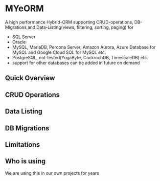 # MYeORM
A high performance Hybrid-ORM supporting CRUD-operations, DB-Migrations and Data-Listing(views, filtering, sorting, paging) for 

* SQL Server
* Oracle
* MySQL, MariaDB, Percona Server, Amazon Aurora, Azure Database for MySQL and Google Cloud SQL for MySQL etc.
* PostgreSQL, not-tested(YugaByte, CockrochDB, TimescaleDB) etc.
* support for other databases can be added in future on demand

## Quick Overview

## CRUD Operations

## Data Listing

## DB Migrations

## Limitations

## Who is using
We are using this in our own projects for years

